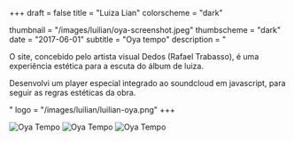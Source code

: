 +++
draft = false
title = "Luiza Lian"
colorscheme = "dark"

thumbnail = "/images/luilian/oya-screenshot.jpeg"
thumbscheme = "dark"
date = "2017-06-01"
subtitle = "Oya tempo"
description = "<p>O site, concebido pelo artista visual Dedos (Rafael Trabasso), é uma experiência estética para a escuta do álbum de luiza.</p><p>Desenvolvi um player especial integrado ao soundcloud em javascript, para seguir as regras estéticas da obra.</p>"
logo = "/images/luilian/luilian-oya.png"
+++

<div class="gallery">
  <img src="/images/luilian/oya-screenshot.jpeg" alt="Oya Tempo" />
  <img src="/images/luilian/oyatempo3-cropped.png" alt="Oya Tempo" />  
  <img src="/images/luilian/oyatempo4-cropped.png" alt="Oya Tempo" />  
</div>
